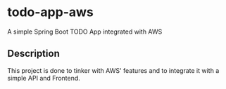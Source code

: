# todo-app-aws
A simple Spring Boot TODO App integrated with AWS
## Description
This project is done to tinker with AWS' features and to integrate it with a simple API and Frontend.
